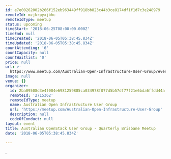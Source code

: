 ```yaml
---
id: e7e00262002b266f152eb963449ff918bb823c44b3ce8174df1f1d7c3e248979
remoteId: mzjkrpyxjbhc
remoteIdType: meetup
status: upcoming
timeStart: '2018-06-25T08:00:00.000Z'
timeEnd: null
timeCreated: '2018-06-05T05:38:45.834Z'
timeUpdated: '2018-06-05T05:38:45.834Z'
countAttending: '6'
countCapacity: null
countWaitlist: '0'
price: null
url: >-
  https://www.meetup.com/Australian-Open-Infrastructure-User-Group/events/251221960/
image: null
venue: {}
organizer:
  id: 2ba09508d3e4f084e6981259885ca034978f077d5b57df77f21e6bda6ffdd44a
  remoteId: '2715362'
  remoteIdType: meetup
  name: Australian Open Infrastructure User Group
  url: 'https://meetup.com/Australian-Open-Infrastructure-User-Group'
  description: null
  codeOfConduct: null
layout: event
title: Australian OpenStack User Group - Quarterly Brisbane Meetup
date: '2018-06-05T05:38:45.834Z'

---
```

<p>.</p>
